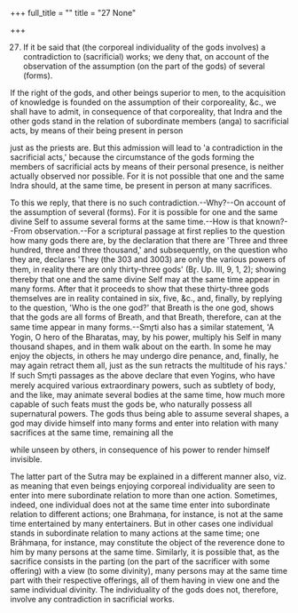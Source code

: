 +++
full_title = ""
title = "27 None"

+++


27. If it be said that (the corporeal individuality of the gods involves) a contradiction to (sacrificial) works; we deny that, on account of the observation of the assumption (on the part of the gods) of several (forms).

If the right of the gods, and other beings superior to men, to the acquisition of knowledge is founded on the assumption of their corporeality, &c., we shall have to admit, in consequence of that corporeality, that Indra and the other gods stand in the relation of subordinate members (anga) to sacrificial acts, by means of their being present in person

just as the priests are. But this admission will lead to 'a contradiction in the sacrificial acts,' because the circumstance of the gods forming the members of sacrificial acts by means of their personal presence, is neither actually observed nor possible. For it is not possible that one and the same Indra should, at the same time, be present in person at many sacrifices.

To this we reply, that there is no such contradiction.--Why?--On account of the assumption of several (forms). For it is possible for one and the same divine Self to assume several forms at the same time.--How is that known?--From observation.--For a scriptural passage at first replies to the question how many gods there are, by the declaration that there are 'Three and three hundred, three and three thousand,' and subsequently, on the question who they are, declares 'They (the 303 and 3003) are only the various powers of them, in reality there are only thirty-three gods' (Br̥. Up. III, 9, 1, 2); showing thereby that one and the same divine Self may at the same time appear in many forms. After that it proceeds to show that these thirty-three gods themselves are in reality contained in six, five, &c., and, finally, by replying to the question, 'Who is the one god?' that Breath is the one god, shows that the gods are all forms of Breath, and that Breath, therefore, can at the same time appear in many forms.--Smr̥ti also has a similar statement, 'A Yogin, O hero of the Bharatas, may, by his power, multiply his Self in many thousand shapes, and in them walk about on the earth. In some he may enjoy the objects, in others he may undergo dire penance, and, finally, he may again retract them all, just as the sun retracts the multitude of his rays.' If such Smr̥ti passages as the above declare that even Yogins, who have merely acquired various extraordinary powers, such as subtlety of body, and the like, may animate several bodies at the same time, how much more capable of such feats must the gods be, who naturally possess all supernatural powers. The gods thus being able to assume several shapes, a god may divide himself into many forms and enter into relation with many sacrifices at the same time, remaining all the

while unseen by others, in consequence of his power to render himself invisible.

The latter part of the Sutra may be explained in a different manner also, viz. as meaning that even beings enjoying corporeal individuality are seen to enter into mere subordinate relation to more than one action. Sometimes, indeed, one individual does not at the same time enter into subordinate relation to different actions; one Brahmaṇa, for instance, is not at the same time entertained by many entertainers. But in other cases one individual stands in subordinate relation to many actions at the same time; one Brāhmaṇa, for instance, may constitute the object of the reverence done to him by many persons at the same time. Similarly, it is possible that, as the sacrifice consists in the parting (on the part of the sacrificer with some offering) with a view (to some divinity), many persons may at the same time part with their respective offerings, all of them having in view one and the same individual divinity. The individuality of the gods does not, therefore, involve any contradiction in sacrificial works.

